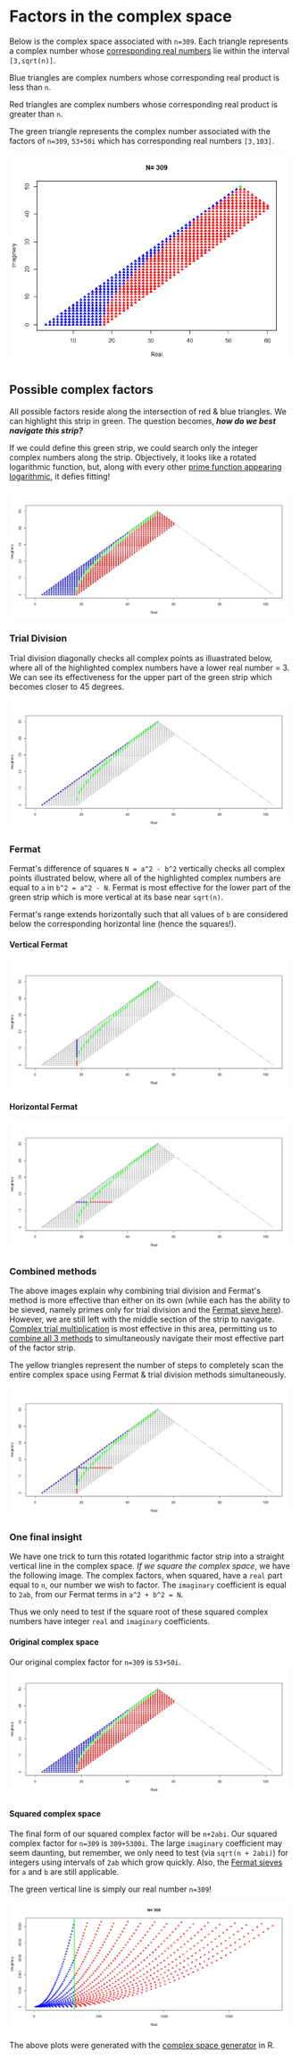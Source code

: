 # Factors in the complex space

Below is the complex space associated with `n=309`.  Each triangle represents a complex number whose [corresponding real numbers](https://github.com/OVVO-Financial/Number-Theory/blob/master/Number%20Theory%20Papers/i.pdf) lie within the interval `[3,sqrt(n)]`.

Blue triangles are complex numbers whose corresponding real product is less than `n`.

Red triangles are complex numbers whose corresponding real product is greater than `n`.

The green triangle represents the complex number associated with the factors of `n=309`, `53+50i` which has corresponding real numbers `[3,103]`.

![Complex Space](https://github.com/OVVO-Financial/Number-Theory/blob/master/Images/Complex%20plane.png)

## Possible complex factors
All possible factors reside along the intersection of red & blue triangles.  We can highlight this strip in green.  The question becomes, ***how do we best navigate this strip?***

If we could define this green strip, we could search only the integer complex numbers along the strip.  Objectively, it looks like a rotated logarithmic function, but, along with every other [prime function appearing logarithmic](https://github.com/OVVO-Financial/Number-Theory/blob/master/Number%20Theory%20Papers/On%20the%20Distribution%20of%20Prime%20Numbers.pdf), it defies fitting!

![Factor Strip](https://github.com/OVVO-Financial/Number-Theory/blob/master/Images/Factor%20Strip%20in%20Green.jpeg)

### Trial Division
Trial division diagonally checks all complex points as illuastrated below, where all of the highlighted complex numbers have a lower real number = 3.  We can see its effectiveness for the upper part of the green strip which becomes closer to 45 degrees.

![Trial Div](https://github.com/OVVO-Financial/Number-Theory/blob/master/Images/Trial%20Division%20by%203.jpeg)

### Fermat
Fermat's difference of squares `N = a^2 - b^2` vertically checks all complex points illustrated below, where all of the highlighted complex numbers are equal to `a` in `b^2 = a^2 - N`.  Fermat is most effective for the lower part of the green strip which is more vertical at its base near `sqrt(n)`.

Fermat's range extends horizontally such that all values of `b` are considered below the corresponding horizontal line (hence the squares!).

#### Vertical Fermat
![Fermat](https://github.com/OVVO-Financial/Number-Theory/blob/master/Images/Vertical%20Fermat.jpeg)

#### Horizontal Fermat
![H Fermat](https://github.com/OVVO-Financial/Number-Theory/blob/master/Images/Horizontal%20Fermat.jpeg)


### Combined methods
The above images explain why combining trial division and Fermat's method is more effective than either on its own (while each has the ability to be sieved, namely primes only for trial division and the [Fermat sieve here](https://github.com/OVVO-Financial/Number-Theory/blob/master/Number%20Theory%20Papers/Fermat%20Sieve%20Using%20Complex%20Numbers.pdf)).  However, we are still left with the middle section of the strip to navigate.  [Complex trial multiplication](https://github.com/OVVO-Financial/Number-Theory/blob/Prime-Factorization/Complex%20Trial%20Multiplication.md) is most effective in this area, permitting us to [combine all 3 methods](https://github.com/OVVO-Financial/Number-Theory/blob/Prime-Factorization/julia/Simultaneous_Complex_Factorization.jl) to simultaneously navigate their most effective part of the factor strip.

The yellow triangles represent the number of steps to completely scan the entire complex space using Fermat & trial division methods simultaneously.

![Simultaneous](https://github.com/OVVO-Financial/Number-Theory/blob/master/Images/Complex%20Space%20Factorization%201.jpeg)

### One final insight
We have one trick to turn this rotated logarithmic factor strip into a straight vertical line in the complex space.  *If we square the complex space*, we have the following image.  The complex factors, when squared, have a `real` part equal to `n`, our number we wish to factor. The `imaginary` coefficient is equal to `2ab`, from our Fermat terms in `a^2 + b^2 = N`.

Thus we only need to test if the square root of these squared complex numbers have integer `real` and `imaginary` coefficients.

#### Original complex space
Our original complex factor for `n=309` is `53+50i`.
![Factor Strip](https://github.com/OVVO-Financial/Number-Theory/blob/master/Images/Factor%20Strip%20in%20Green.jpeg)

#### Squared complex space
The final form of our squared complex factor will be `n+2abi`.  Our squared complex factor for `n=309` is `309+5300i`.  The large `imaginary` coefficient may seem daunting, but remember, we only need to test (via `sqrt(n + 2abi)`) for integers using intervals of `2ab` which grow quickly.  Also, the [Fermat sieves](https://github.com/OVVO-Financial/Number-Theory/blob/master/Number%20Theory%20Papers/Fermat%20Sieve%20Using%20Complex%20Numbers.pdf) for `a` and `b` are still applicable.

The green vertical line is simply our real number `n=309`!

![Squared complex space](https://github.com/OVVO-Financial/Number-Theory/blob/master/Images/Complex%20squared.png)

The above plots were generated with the [complex space generator](https://github.com/OVVO-Financial/Number-Theory/blob/master/R/Complex%20Space%20Generator.R) in R.
